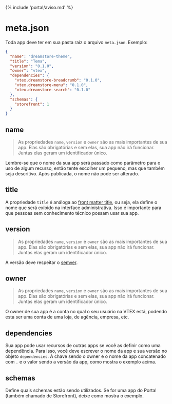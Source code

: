 {% include 'portal/aviso.md' %}

# meta.json

Toda app deve ter em sua pasta raíz o arquivo `meta.json`. Exemplo:

```json
{
  "name": "dreamstore-theme",
  "title": "Tema",
  "version": "0.1.0",
  "owner": "vtex",
  "dependencies": {
    "vtex.dreamstore-breadcrumb": "0.1.0",
    "vtex.dreamstore-menu": "0.1.0",
    "vtex.dreamstore-search": "0.1.0"
  },
  "schemas": {
    "storefront": 1
  }
}
```

## name
> As propriedades `name`, `version` e `owner` são as mais importantes de sua app. Elas são obrigatórias e sem elas, sua app não irá funcionar. Juntas elas geram um identificador único.

Lembre-se que o nome da sua app será passado como parâmetro para o uso de algum recurso, então tente escolher um pequeno, mas que também seja descritivo. Após publicada, o nome não pode ser alterado.

## title
A propriedade `title` é análoga ao [front matter title](../../recursos/templates/front-matter.html#title), ou seja, ela define o nome que será exibido na interface administrativa. Isso é importante para que pessoas sem conhecimento técnico possam usar sua app.

## version
> As propriedades `name`, `version` e `owner` são as mais importantes de sua app. Elas são obrigatórias e sem elas, sua app não irá funcionar. Juntas elas geram um identificador único.

A versão deve respeitar o [semver](http://semver.org/).

## owner
> As propriedades `name`, `version` e `owner` são as mais importantes de sua app. Elas são obrigatórias e sem elas, sua app não irá funcionar. Juntas elas geram um identificador único.

O owner de sua app é a conta no qual o seu usuário na VTEX está, podendo esta ser uma conta de uma loja, de agência, empresa, etc.

## dependencies
Sua app pode usar recursos de outras apps se você as definir como uma dependência. Para isso, você deve escrever o nome da app e sua versão no objeto `dependencies`. A chave sendo o owner e o nome da app concatenado com `.` e o valor sendo a versão da app, como mostra o exemplo acima.

## schemas
Define quais schemas estão sendo utilizados. Se for uma app do Portal (também chamado de Storefront), deixe como mostra o exemplo.
